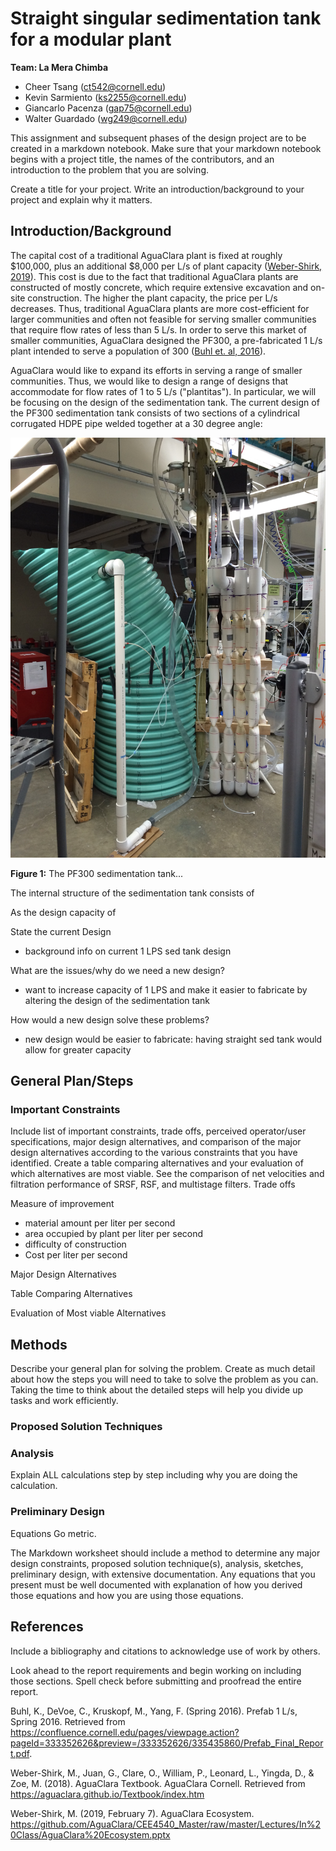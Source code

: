# Straight singular sedimentation tank for a modular plant

**Team: La Mera Chimba**
- Cheer Tsang (ct542@cornell.edu)
- Kevin Sarmiento (ks2255@cornell.edu)
- Giancarlo Pacenza (gap75@cornell.edu)
- Walter Guardado (wg249@cornell.edu)

This assignment and subsequent phases of the design project are to be created in
a markdown notebook. Make sure that your markdown notebook begins with a project
title, the names of the contributors, and an introduction to the problem that you
are solving.

Create a title for your project.
Write an introduction/background to your project and explain why it matters.


## Introduction/Background

The capital cost of a traditional AguaClara plant is fixed at roughly \$100,000, plus an additional \$8,000 per L/s of plant capacity ([Weber-Shirk, 2019](https://github.com/AguaClara/CEE4540_Master/raw/master/Lectures/In%20Class/AguaClara%20Ecosystem.pptx)). This cost is due to the fact that traditional AguaClara plants are constructed of mostly concrete, which require extensive excavation and on-site construction. The higher the plant capacity, the price per L/s decreases. Thus, traditional AguaClara plants are more cost-efficient for larger communities and often not feasible for serving smaller communities that require flow rates of less than 5 L/s. In order to serve this market of smaller communities, AguaClara designed the PF300, a pre-fabricated 1 L/s plant intended to serve a population of 300 ([Buhl et. al, 2016](https://confluence.cornell.edu/pages/viewpage.action?pageId=333352626&preview=/333352626/335435860/Prefab_Final_Report.pdf)).

AguaClara would like to expand its efforts in serving a range of smaller communities. Thus, we would like to design a range of designs that accommodate for flow rates of 1 to 5 L/s ("plantitas"). In particular, we will be focusing on the design of the sedimentation tank. The current design of the PF300 sedimentation tank consists of two sections of a cylindrical corrugated HDPE pipe welded together at a 30 degree angle:

<p align="center">
  <img src="https://github.com/cheertsang/Personal/blob/master/sed_tank.JPG?raw=True">
</p>
<p align="center">

**Figure 1:** The PF300 sedimentation tank...

The internal structure of the sedimentation tank consists of

As the design capacity of

State the current Design
- background info on current 1 LPS sed tank design

What are the issues/why do we need a new design?
- want to increase capacity of 1 LPS and make it easier to fabricate by altering the design of the sedimentation tank

How would a new design solve these problems?
- new design would be easier to fabricate: having straight sed tank would allow for greater capacity


## General Plan/Steps


### Important Constraints
Include list of important constraints, trade offs, perceived operator/user specifications, major design alternatives, and comparison of the major design alternatives according to the various constraints that you have identified. Create a table comparing alternatives and your evaluation of which alternatives are most viable. See the comparison of net velocities and filtration performance of SRSF, RSF, and multistage filters.
Trade offs

Measure of improvement
  - material amount per liter per second
  - area occupied by plant per liter per second
  - difficulty of construction
  - Cost per liter per second

Major Design Alternatives

Table Comparing Alternatives

Evaluation of Most viable Alternatives

## Methods

Describe your general plan for solving the problem. Create as much detail about how the steps you will need to take to solve the problem as you can. Taking the time to think about the detailed steps will help you divide up tasks and work efficiently.

### Proposed Solution Techniques

### Analysis
Explain ALL calculations step by step including why you are doing the calculation.
### Preliminary Design

Equations
Go metric.



The Markdown worksheet should include a method to determine any major design constraints, proposed solution technique(s), analysis, sketches, preliminary design, with extensive documentation. Any equations that you present must be well documented with explanation of how you derived those equations and how you are using those equations.







## References

Include a bibliography and citations to acknowledge use of work by others.

Look ahead to the report requirements and begin working on including those sections. Spell check before submitting and proofread the entire report.

Buhl, K., DeVoe, C., Kruskopf, M., Yang, F. (Spring 2016). Prefab 1 L/s, Spring 2016. Retrieved from https://confluence.cornell.edu/pages/viewpage.action?pageId=333352626&preview=/333352626/335435860/Prefab_Final_Report.pdf.

Weber-Shirk, M., Juan, G., Clare, O., William, P., Leonard, L., Yingda, D., & Zoe, M. (2018). AguaClara Textbook. AguaClara Cornell. Retrieved from https://aguaclara.github.io/Textbook/index.htm

Weber-Shirk, M. (2019, February 7). AguaClara Ecosystem.
https://github.com/AguaClara/CEE4540_Master/raw/master/Lectures/In%20Class/AguaClara%20Ecosystem.pptx
